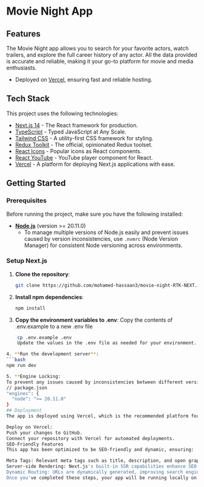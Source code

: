 # Movie Night App

## Features

The Movie Night app allows you to search for your favorite actors, watch trailers, and explore the full career history of any actor. All the data provided is accurate and reliable, making it your go-to platform for movie and media enthusiasts.

- Deployed on [Vercel](https://vercel.com/), ensuring fast and reliable hosting.

## Tech Stack

This project uses the following technologies:

- [Next.js 14](https://nextjs.org/) - The React framework for production.
- [TypeScript](https://www.typescriptlang.org/) - Typed JavaScript at Any Scale.
- [Tailwind CSS](https://tailwindcss.com/) - A utility-first CSS framework for styling.
- [Redux Toolkit](https://redux-toolkit.js.org/) - The official, opinionated Redux toolset.
- [React Icons](https://react-icons.github.io/react-icons/) - Popular icons as React components.
- [React YouTube](https://www.npmjs.com/package/react-youtube) - YouTube player component for React.
- [Vercel](https://vercel.com/) - A platform for deploying Next.js applications with ease.

## Getting Started

### Prerequisites

Before running the project, make sure you have the following installed:

- **[Node.js](https://nodejs.org/)** (version >= 20.11.0)
  - To manage multiple versions of Node.js easily and prevent issues caused by version inconsistencies, use `.nvmrc` (Node Version Manager) for consistent Node versioning across environments.

### Setup Next.js

1. **Clone the repository**:
   ```bash
   git clone https://github.com/mohamed-hassaan3/movie-night-RTK-NEXT.git
   ```
2. **Install npm dependencies**:
   ```bash
   npm install
   ```
3. **Copy the environment variables to .env**:
   Copy the contents of .env.example to a new .env file

```bash
    cp .env.example .env
    Update the values in the .env file as needed for your environment.

4. **Run the development server**:
```bash
npm run dev

5. **Engine Locking:
To prevent any issues caused by inconsistencies between different versions of Node.js, a .nvmrc file is provided at the root level. Additionally, a .npmrc file is included to lock the Node version and ensure the package manager uses the specified engine version**:
// package.json
"engines": {
  "node": ">= 20.11.0"
}
## Deployment
The app is deployed using Vercel, which is the recommended platform for Next.js applications:

Deploy on Vercel:
Push your changes to GitHub.
Connect your repository with Vercel for automated deployments.
SEO-Friendly Features
This app has been optimized to be SEO-friendly and dynamic, ensuring:

Meta Tags: Relevant meta tags such as title, description, and open graph are dynamically updated based on the content.
Server-side Rendering: Next.js's built-in SSR capabilities enhance SEO by pre-rendering pages server-side.
Dynamic Routing: URLs are dynamically generated, improving search engine indexing.
Once you've completed these steps, your app will be running locally on http://localhost:3000 and can be deployed to Vercel.
